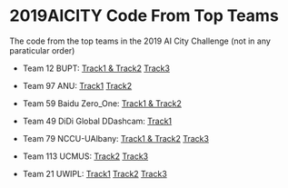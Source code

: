 # 2019AICITY Code From Top Teams
The code from the top teams in the 2019 AI City Challenge (not in any paraticular order)

* Team 12 BUPT:
[Track1 & Track2](https://github.com/he010103/Traffic-Brain)
[Track3](https://github.com/ShuaiBai623/AI-City-Anomaly-Detection)

* Team 97 ANU:
[Track1](https://github.com/hou-yz/DeepCC-local)
[Track2](https://github.com/Simon4Yan/feature_learning)

* Team 59 Baidu Zero_One:
[Track1 & Track2](https://github.com/wzgwzg/AICity)

* Team 49 DiDi Global DDashcam:
[Track1](https://github.com/didichuxing/mtmc-vt)

* Team 79 NCCU-UAlbany:
[Track1 & Track2](https://github.com/yrims/AIC19)
[Track3](https://github.com/jiayi-wei/NVIDIA-AICITY19-track3-anomaly-detection)

* Team 113 UCMUS:
[Track2](https://github.com/ngocminhbui/ai19_track2_hcmus)
[Track3](https://github.com/tuanbi97/AICityChallenge)

* Team 21 UWIPL:
[Track1](https://github.com/ipl-uw/2019-CVPR-AIC-Track-1-UWIPL)
[Track2](https://github.com/ipl-uw/2019-CVPR-AIC-Track-2-UWIPL)
[Track3](https://github.com/ipl-uw/2019-CVPR-AIC-Track-3-UWIPL)


